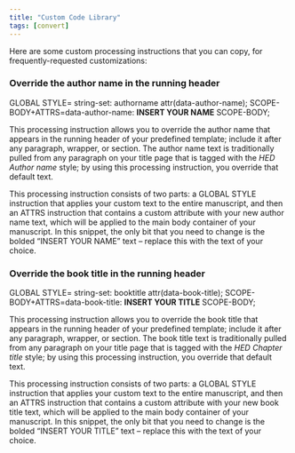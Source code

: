 ```yaml
---
title: "Custom Code Library"
tags: [convert]
---
```

 
<html><body><section data-type="appendix" class="hsecappendix" data-hederis-type="hsecappendix" id="custom-style-library" data-pi-attrs="id: custom-style-library; data-tags: convert;" role="doc-appendix" data-tags="convert" data-author-name=" " data-book-title=" " title="Custom Code Library"><p class="hblkp" data-hederis-type="hblkp" id="pZvriVE7z">Here are some custom processing instructions that you can copy, for frequently-requested customizations:</p><section class="hwprsubsection" data-hederis-type="hwprsubsection" id="pMcjilb2E" data-type="subsection" title="Override the author name in the running header"><h1 data-hederis-type="hblktitle" class="hblktitle" id="p5ZhG6AWU">Override the author name in the running header</h1><div class="hwprliteral" data-hederis-type="hwprliteral" id="pg0PyA0DX" data-type="programlisting" role="doc-example"><p class="hblkcode" data-hederis-type="hblkcode" id="p8z0wu2y2">GLOBAL STYLE= string-set: authorname attr(data-author-name); SCOPE-BODY+ATTRS=data-author-name: <strong data-hederis-type="hspanstrong" id="pYzFNnt0N">INSERT YOUR NAME</strong> SCOPE-BODY;</p></div><p class="hblkp" data-hederis-type="hblkp" id="pJp7DWnUP">This processing instruction allows you to override the author name that appears in the running header of your predefined template; include it after any paragraph, wrapper, or section. The author name text is traditionally pulled from any paragraph on your title page that is tagged with the <em data-hederis-type="hspanem" id="pz53cZxyO">HED Author name</em> style; by using this processing instruction, you override that default text.</p><p class="hblkp" data-hederis-type="hblkp" id="pVBwpIRuP">This processing instruction consists of two parts: a GLOBAL STYLE instruction that applies your custom text to the entire manuscript, and then an ATTRS instruction that contains a custom attribute with your new author name text, which will be applied to the main body container of your manuscript. In this snippet, the only bit that you need to change is the bolded &#8220;INSERT YOUR NAME&#8221; text &#8211; replace this with the text of your choice.</p></section><section class="hwprsubsection" data-hederis-type="hwprsubsection" id="p292RAA5z" data-type="subsection" title="Override the book title in the running header"><h1 data-hederis-type="hblktitle" class="hblktitle" id="pWajkNrh0">Override the book title in the running header</h1><div class="hwprliteral" data-hederis-type="hwprliteral" id="pSKv7YtLx" data-type="programlisting" role="doc-example"><p class="hblkcode" data-hederis-type="hblkcode" id="pkuW7Tnli">GLOBAL STYLE= string-set: booktitle attr(data-book-title); SCOPE-BODY+ATTRS=data-book-title: <strong class="hspanstrong" data-hederis-type="hspanstrong" id="pEMXy01Jz">INSERT YOUR TITLE</strong> SCOPE-BODY;</p></div><p class="hblkp" data-hederis-type="hblkp" id="pIIUG0qbE">This processing instruction allows you to override the book title that appears in the running header of your predefined template; include it after any paragraph, wrapper, or section. The book title text is traditionally pulled from any paragraph on your title page that is tagged with the <em class="hspanem" data-hederis-type="hspanem" id="pXNU7a7PP">HED Chapter title</em> style; by using this processing instruction, you override that default text.</p><p class="hblkp" data-hederis-type="hblkp" id="pi6dgyUiU">This processing instruction consists of two parts: a GLOBAL STYLE instruction that applies your custom text to the entire manuscript, and then an ATTRS instruction that contains a custom attribute with your new book title text, which will be applied to the main body container of your manuscript. In this snippet, the only bit that you need to change is the bolded &#8220;INSERT YOUR TITLE&#8221; text &#8211; replace this with the text of your choice.</p></section></section></body></html>
